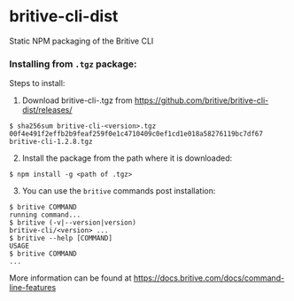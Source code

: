 # britive-cli-dist
Static NPM packaging of the Britive CLI
### Installing from `.tgz` package:
Steps to install:
1. Download britive-cli-<version>.tgz from https://github.com/britive/britive-cli-dist/releases/
```
$ sha256sum britive-cli-<version>.tgz
00f4e491f2effb2b9feaf259f0e1c4710409c0ef1cd1e018a58276119bc7df67  britive-cli-1.2.8.tgz
```
2. Install the package from the path where it is downloaded:
```sh-session
$ npm install -g <path of .tgz>
```
3. You can use the `britive` commands post installation:
```
$ britive COMMAND
running command...
$ britive (-v|--version|version)
britive-cli/<version> ...
$ britive --help [COMMAND]
USAGE
$ britive COMMAND
...
```
More information can be found at https://docs.britive.com/docs/command-line-features
